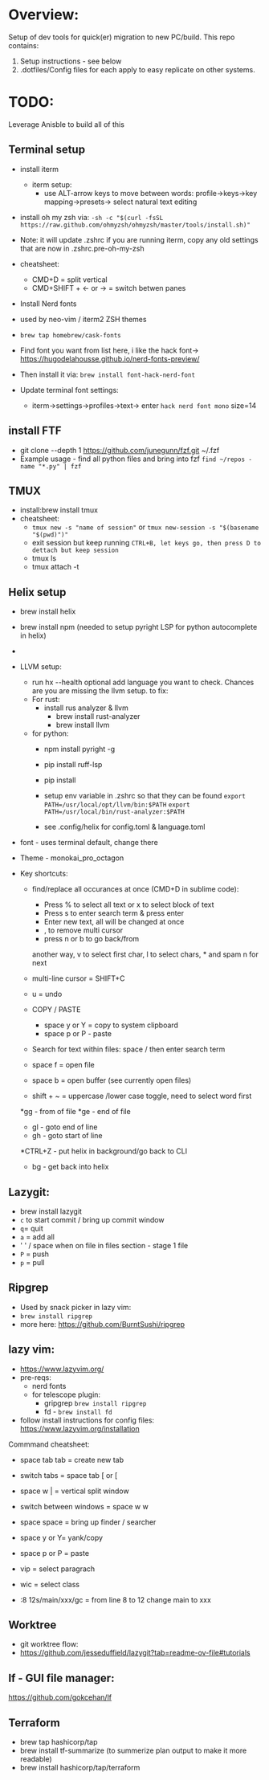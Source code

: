 # Overview:	

Setup of dev tools for quick(er) migration to new PC/build.  This repo contains:

1) Setup instructions - see below
2) .dotfiles/Config files for each apply to easy replicate on other systems.
   

# TODO: 
Leverage Anisble to build all of this


## Terminal setup
* install iterm
  * iterm setup:
    * use ALT-arrow keys to move between words: profile->keys->key mapping->presets-> select natural text editing
* install oh my zsh via:
`-sh -c "$(curl -fsSL https://raw.github.com/ohmyzsh/ohmyzsh/master/tools/install.sh)"`

* Note: it will update .zshrc if you are running iterm, copy any old settings that are
now in .zshrc.pre-oh-my-zsh  

* cheatsheet:
  *  CMD+D = split vertical
  *  CMD+SHIFT + <- or -> = switch betwen panes

* Install Nerd fonts
* used by neo-vim / iterm2 ZSH themes
* `brew tap homebrew/cask-fonts`
* Find font you want from list here, i like the hack font-> https://hugodelahousse.github.io/nerd-fonts-preview/
* Then install it via: `brew install font-hack-nerd-font`
* Update terminal font settings:
    * iterm->settings->profiles->text-> enter `hack nerd font mono` size=14




## install FTF
* git clone --depth 1 https://github.com/junegunn/fzf.git ~/.fzf
* Example usage - find all python files and bring into fzf
  `find ~/repos -name "*.py" | fzf`

## TMUX
* install:brew install tmux
* cheatsheet:
  * `tmux new -s "name of session"` or `tmux new-session -s "$(basename "$(pwd)")"`
  * exit session but keep running `CTRL+B, let keys go, then press D to dettach but keep session`
  * tmux ls
  * tmux attach -t <sessions name>

## Helix setup
* brew install helix
* brew install npm (needed to setup pyright LSP for python autocomplete in helix)
* 
* LLVM setup:
  * run hx --health optional add language you want to check.  Chances are you are missing
the llvm setup.  to fix:
  * For rust:
    *  install rus analyzer  &  llvm
        * brew install rust-analyzer
        * brew install llvm
  * for python:
    *  npm install pyright -g
    *  pip install ruff-lsp
    *  pip install 



    * setup env variable in .zshrc so that they can be found
    `export PATH=/usr/local/opt/llvm/bin:$PATH`
    `export PATH=/usr/local/bin/rust-analyzer:$PATH`

    * see .config/helix for config.toml & language.toml
* font - uses terminal default, change there
* Theme - monokai_pro_octagon
* Key shortcuts:

   * find/replace all occurances at once (CMD+D in sublime code):
     * Press % to select all text or x to select block of text
     * Press s to enter search term & press enter
     * Enter new text, all will be changed at once
     * , to remove multi cursor
     * press n or b to go back/from

      another way, v to select first char, l to select chars, * and spam n for next

   * multi-line cursor = SHIFT+C
   * u = undo
   * COPY / PASTE
      * space y or Y = copy to system clipboard
      * space p or P - paste
   * Search for text within files: space  / then enter search term
   * space f = open file
   * space b = open buffer (see currently open files)
   * shift + ~ = uppercase /lower case toggle, need to select word first

   *gg - from of file
   *ge - end of file
   * gl - goto end of line
   * gh - goto start of line

   *CTRL+Z - put helix in background/go back to CLI
   * bg - get back into helix


## Lazygit:
  * brew install lazygit
  * `c` to start commit / bring up commit window
  * `q`= quit
  * `a` = add all
  * ' ' / space when on file in files section - stage 1 file
  * `P` = push
  * `p` = pull

## Ripgrep
* Used by snack picker in lazy vim:
* `brew install ripgrep`
* more here: https://github.com/BurntSushi/ripgrep

## lazy vim:
   * https://www.lazyvim.org/
   * pre-reqs:
     *  nerd fonts
     *  for telescope plugin:
        *  gripgrep `brew install ripgrep `
        *  fd - `brew install fd`
  *  follow install instructions for config files: https://www.lazyvim.org/installation

Commmand cheatsheet:
* space tab tab = create new tab
* switch tabs = space tab [ or [

* space w | = vertical split window
* switch between windows = space w w 
* space space = bring up finder / searcher
* space y or Y= yank/copy
* space p or P = paste
* vip = select paragrach
* wic = select class
* :8 12s/main/xxx/gc   = from line 8 to 12 change main to xxx

## Worktree
  * git worktree flow:
  * https://github.com/jesseduffield/lazygit?tab=readme-ov-file#tutorials

## lf - GUI file manager:
   https://github.com/gokcehan/lf

## Terraform

* brew tap hashicorp/tap
* brew install tf-summarize (to summerize plan output to make it more readable)
* brew install hashicorp/tap/terraform




